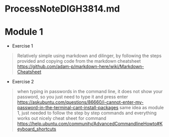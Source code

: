 # ProcessNoteDIGH3814.md

# Module 1
- Exercise 1
> Relatively simple using markdown and dilinger, by following the steps provided and copying code from the markdown cheatsheet
> https://github.com/adam-p/markdown-here/wiki/Markdown-Cheatsheet
- Exercise 2
> when typing in passwords in the command line, it does not show your password, so you just need to type it and press enter
https://askubuntu.com/questions/86660/i-cannot-enter-my-password-in-the-terminal-cant-install-packages
> same idea as module 1, just needed to follow the step by step commands and everything works out nicely
> cheat sheet for command https://help.ubuntu.com/community/AdvancedCommandlineHowto#Keyboard_shortcuts
